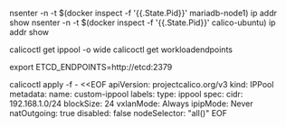 
nsenter -n -t $(docker inspect -f '{{.State.Pid}}' mariadb-node1) ip addr show
nsenter -n -t $(docker inspect -f '{{.State.Pid}}' calico-ubuntu) ip addr show

calicoctl get ippool -o wide
calicoctl get workloadendpoints

export ETCD_ENDPOINTS=http://etcd:2379


calicoctl apply -f - <<EOF
apiVersion: projectcalico.org/v3
kind: IPPool
metadata:
  name: custom-ippool
  labels:
    type: ippool
spec:
  cidr: 192.168.1.0/24
  blockSize: 24
  vxlanMode: Always
  ipipMode: Never
  natOutgoing: true
  disabled: false
  nodeSelector: "all()"
EOF
